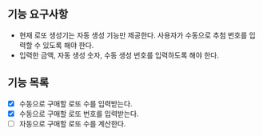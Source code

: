 ## 기능 요구사항
- 현재 로또 생성기는 자동 생성 기능만 제공한다. 사용자가 수동으로 추첨 번호를 입력할 수 있도록 해야 한다.
- 입력한 금액, 자동 생성 숫자, 수동 생성 번호를 입력하도록 해야 한다.

## 기능 목록
- [x] 수동으로 구매할 로또 수를 입력받는다.
- [x] 수동으로 구매할 로또 번호를 입력받는다.
- [ ] 자동으로 구매할 로또 수를 계산한다.